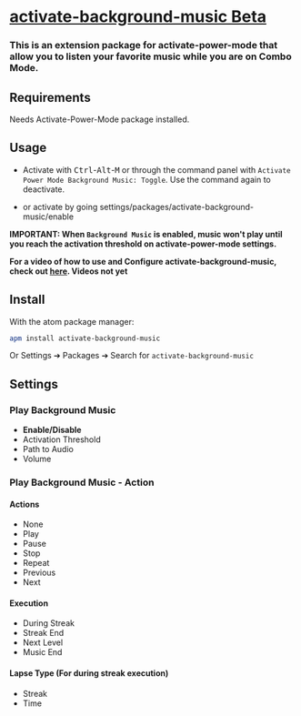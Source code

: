 # [activate-background-music Beta](https://github.com/Jerajo/activate-background-music)

### This is an extension package for activate-power-mode that allow you to listen your favorite music while you are on Combo Mode.

## Requirements

Needs Activate-Power-Mode package installed.

## Usage

- Activate with <kbd>Ctrl</kbd>-<kbd>Alt</kbd>-<kbd>M</kbd> or through the command panel with `Activate Power Mode Background Music: Toggle`. Use the command again to deactivate.

- or activate by going settings/packages/activate-background-music/enable

**IMPORTANT: When `Background Music` is enabled, music won't play until you reach the activation threshold on activate-power-mode settings.**

**For a video of how to use and Configure activate-background-music, check out [here](https://www.youtube.com/channel/UCvqT1eT3VYOTPYLetNJ-PIQ). Videos not yet**

## Install

With the atom package manager:
```bash
apm install activate-background-music
```
Or Settings ➔ Packages ➔ Search for `activate-background-music`

## Settings

### Play Background Music

* **Enable/Disable**
* Activation Threshold
* Path to Audio
* Volume

### Play Background Music - Action

#### Actions
* None
* Play
* Pause
* Stop
* Repeat
* Previous
* Next

#### Execution
* During Streak
* Streak End
* Next Level
* Music End

#### Lapse Type (For during streak execution)
* Streak
* Time
